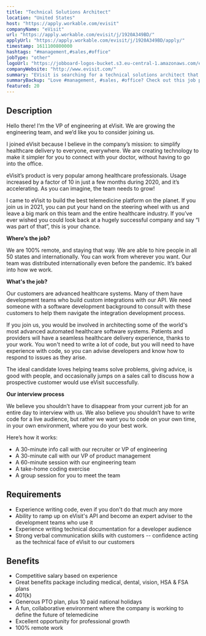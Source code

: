 ```yaml
---
title: "Technical Solutions Architect"
location: "United States"
host: "https://apply.workable.com/evisit"
companyName: "eVisit"
url: "https://apply.workable.com/evisit/j/1920A349BD/"
applyUrl: "https://apply.workable.com/evisit/j/1920A349BD/apply/"
timestamp: 1611100800000
hashtags: "#management,#sales,#office"
jobType: "other"
logoUrl: "https://jobboard-logos-bucket.s3.eu-central-1.amazonaws.com/evisit"
companyWebsite: "http://www.evisit.com/"
summary: "EVisit is searching for a technical solutions architect that has you won't need to write a lot of code, but you will need to have experience with code, so you can advise developers and know how to respond to issues as they arise."
summaryBackup: "Love #management, #sales, #office? Check out this job post!"
featured: 20
---
```


## Description

Hello there! I’m the VP of engineering at eVisit. We are growing the engineering team, and we’d like you to consider joining us.

I joined eVisit because I believe in the company’s mission: to simplify healthcare delivery to everyone, everywhere. We are creating technology to make it simpler for you to connect with your doctor, without having to go into the office.

eVisit’s product is very popular among healthcare professionals. Usage increased by a factor of 10 in just a few months during 2020, and it’s accelerating. As you can imagine, the team needs to grow!

I came to eVisit to build the best telemedicine platform on the planet. If you join us in 2021, you can put your hand on the steering wheel with us and leave a big mark on this team and the entire healthcare industry. If you’ve ever wished you could look back at a hugely successful company and say “I was part of that”, this is your chance.

**Where’s the job?**

We are 100% remote, and staying that way. We are able to hire people in all 50 states and internationally. You can work from wherever you want. Our team was distributed internationally even before the pandemic. It’s baked into how we work.

**What's the job?**

Our customers are advanced healthcare systems. Many of them have development teams who build custom integrations with our API. We need someone with a software development background to consult with these customers to help them navigate the integration development process.

If you join us, you would be involved in architecting some of the world's most advanced automated healthcare software systems. Patients and providers will have a seamless healthcare delivery experience, thanks to your work. You won't need to write a lot of code, but you will need to have experience with code, so you can advise developers and know how to respond to issues as they arise.

The ideal candidate loves helping teams solve problems, giving advice, is good with people, and occasionally jumps on a sales call to discuss how a prospective customer would use eVisit successfully.

**Our interview process**

We believe you shouldn’t have to disappear from your current job for an entire day to interview with us. We also believe you shouldn’t have to write code for a live audience, but rather we want you to code on your own time, in your own environment, where you do your best work.

Here’s how it works:

*   A 30-minute info call with our recruiter or VP of engineering
*   A 30-minute call with our VP of product management
*   A 60-minute session with our engineering team
*   A take-home coding exercise
*   A group session for you to meet the team

## Requirements

*   Experience writing code, even if you don't do that much any more
*   Ability to ramp up on eVisit's API and become an expert adviser to the development teams who use it
*   Experience writing technical documentation for a developer audience
*   Strong verbal communication skills with customers -- confidence acting as the technical face of eVisit to our customers

## Benefits

*   Competitive salary based on experience
*   Great benefits package including medical, dental, vision, HSA & FSA plans
*   401(k)
*   Generous PTO plan, plus 10 paid national holidays
*   A fun, collaborative environment where the company is working to define the future of telemedicine
*   Excellent opportunity for professional growth
*   100% remote work
